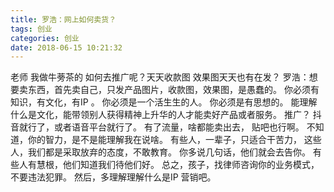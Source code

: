 ```yaml
---
title: 罗浩：网上如何卖货？
tags: 创业
categories: 创业
date: 2018-06-15 10:21:32
---
```


老师 我做牛蒡茶的 如何去推广呢？天天收款图 效果图天天也有在发？
罗浩：想要卖东西，首先卖自己，只发产品图片，收款图，效果图，是愚蠢的。
你必须有知识，有文化，有IP 。
你必须是一个活生生的人。
你必须是有思想的。
能理解什么是文化，能带领别人获得精神上升华的人才能卖好产品或者服务。
推广？
抖音就行了，或者语音平台就行了。
有了流量，啥都能卖出去，
贴吧也行啊。
不知道，你的智力，是不是能理解我在说啥。
有些人，一辈子，只适合干苦力， 这些人，我们都是采取放弃的态度，不敢教育。
你多说几句话，他们就会去告你。
有些人有慧根，他们知道我们待他们好。
总之，孩子，找律师咨询你的业务模式，不要违法犯罪。
然后，多理解理解什么是IP 营销吧。